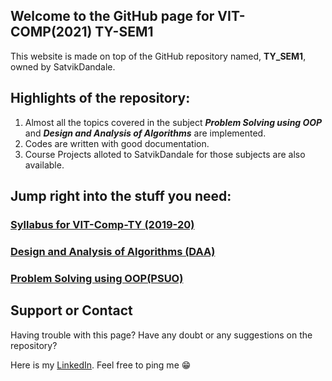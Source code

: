 ## Welcome to the GitHub page for VIT-COMP(2021) TY-SEM1

This website is made on top of the GitHub repository named, **TY_SEM1**, owned by SatvikDandale. 

## Highlights of the repository:
1. Almost all the topics covered in the subject **_Problem Solving using OOP_** and **_Design and Analysis of Algorithms_** are implemented.
2. Codes are written with good documentation.
3. Course Projects alloted to SatvikDandale for those subjects are also available.

## Jump right into the stuff you need:

### [**Syllabus for VIT-Comp-TY (2019-20)**](https://drive.google.com/file/d/1Gh_lBxBlnudCT7dSNBIcVSqxTG59125i/view?usp=drivesdk)
### [**Design and Analysis of Algorithms (DAA)**](https://github.com/SatvikDandale/TY_SEM1/tree/master/TY_DAA)
### [**Problem Solving using OOP(PSUO)**](https://github.com/SatvikDandale/TY_SEM1/tree/master/TY_PSUO)


## Support or Contact

Having trouble with this page? Have any doubt or any suggestions on the repository?

Here is my [LinkedIn](https://www.linkedin.com/in/satvik-dandale/). Feel free to ping me 😁️

